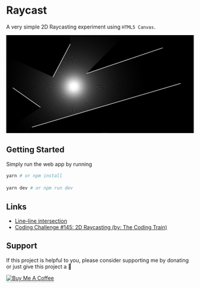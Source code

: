# Raycast

A very simple 2D Raycasting experiment using `HTML5 Canvas`.

![Raycast Image](./.github/raycast.png)

## Getting Started

Simply run the web app by running

```bash
yarn # or npm install

yarn dev # or npm run dev
```

## Links

- [Line–line intersection](https://en.wikipedia.org/wiki/Line%E2%80%93line_intersection)
- [Coding Challenge #145: 2D Raycasting (by: The Coding Train)](https://www.youtube.com/watch?v=TOEi6T2mtHo)

## Support

If this project is helpful to you, please consider supporting me by donating or just give this project a 🌟

<a href="https://www.buymeacoffee.com/hotpotato" target="_blank"><img src="https://www.buymeacoffee.com/assets/img/custom_images/orange_img.png" alt="Buy Me A Coffee" style="height: 41px !important;width: 174px !important;box-shadow: 0px 3px 2px 0px rgba(190, 190, 190, 0.5) !important;-webkit-box-shadow: 0px 3px 2px 0px rgba(190, 190, 190, 0.5) !important;" ></a>

